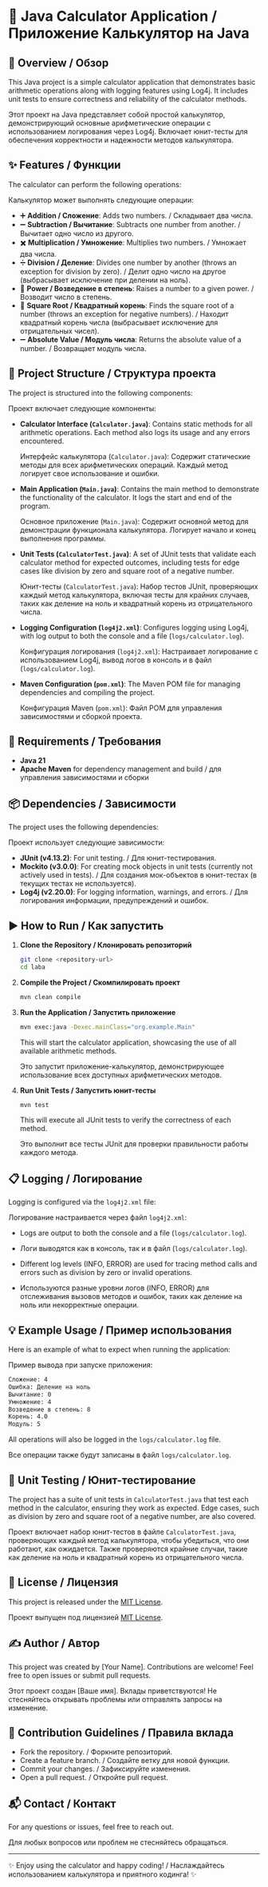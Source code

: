 # 🧮 Java Calculator Application / Приложение Калькулятор на Java

## 🌟 Overview / Обзор
This Java project is a simple calculator application that demonstrates basic arithmetic operations along with logging features using Log4j. It includes unit tests to ensure correctness and reliability of the calculator methods.

Этот проект на Java представляет собой простой калькулятор, демонстрирующий основные арифметические операции с использованием логирования через Log4j. Включает юнит-тесты для обеспечения корректности и надежности методов калькулятора.

## ✨ Features / Функции
The calculator can perform the following operations:

Калькулятор может выполнять следующие операции:

- ➕ **Addition / Сложение**: Adds two numbers. / Складывает два числа.
- ➖ **Subtraction / Вычитание**: Subtracts one number from another. / Вычитает одно число из другого.
- ✖️ **Multiplication / Умножение**: Multiplies two numbers. / Умножает два числа.
- ➗ **Division / Деление**: Divides one number by another (throws an exception for division by zero). / Делит одно число на другое (выбрасывает исключение при делении на ноль).
- 💪 **Power / Возведение в степень**: Raises a number to a given power. / Возводит число в степень.
- 🌿 **Square Root / Квадратный корень**: Finds the square root of a number (throws an exception for negative numbers). / Находит квадратный корень числа (выбрасывает исключение для отрицательных чисел).
- ➖ **Absolute Value / Модуль числа**: Returns the absolute value of a number. / Возвращает модуль числа.

## 📂 Project Structure / Структура проекта
The project is structured into the following components:

Проект включает следующие компоненты:

- **Calculator Interface (`Calculator.java`)**: Contains static methods for all arithmetic operations. Each method also logs its usage and any errors encountered.
  
  Интерфейс калькулятора (`Calculator.java`): Содержит статические методы для всех арифметических операций. Каждый метод логирует свое использование и ошибки.

- **Main Application (`Main.java`)**: Contains the main method to demonstrate the functionality of the calculator. It logs the start and end of the program.

  Основное приложение (`Main.java`): Содержит основной метод для демонстрации функционала калькулятора. Логирует начало и конец выполнения программы.

- **Unit Tests (`CalculatorTest.java`)**: A set of JUnit tests that validate each calculator method for expected outcomes, including tests for edge cases like division by zero and square root of a negative number.

  Юнит-тесты (`CalculatorTest.java`): Набор тестов JUnit, проверяющих каждый метод калькулятора, включая тесты для крайних случаев, таких как деление на ноль и квадратный корень из отрицательного числа.

- **Logging Configuration (`log4j2.xml`)**: Configures logging using Log4j, with log output to both the console and a file (`logs/calculator.log`).

  Конфигурация логирования (`log4j2.xml`): Настраивает логирование с использованием Log4j, вывод логов в консоль и в файл (`logs/calculator.log`).

- **Maven Configuration (`pom.xml`)**: The Maven POM file for managing dependencies and compiling the project.

  Конфигурация Maven (`pom.xml`): Файл POM для управления зависимостями и сборкой проекта.

## 🔧 Requirements / Требования
- **Java 21**
- **Apache Maven** for dependency management and build / для управления зависимостями и сборки

## 📦 Dependencies / Зависимости
The project uses the following dependencies:

Проект использует следующие зависимости:

- **JUnit (v4.13.2)**: For unit testing. / Для юнит-тестирования.
- **Mockito (v3.0.0)**: For creating mock objects in unit tests (currently not actively used in tests). / Для создания мок-объектов в юнит-тестах (в текущих тестах не используется).
- **Log4j (v2.20.0)**: For logging information, warnings, and errors. / Для логирования информации, предупреждений и ошибок.

## ▶️ How to Run / Как запустить
1. **Clone the Repository / Клонировать репозиторий**
   ```sh
   git clone <repository-url>
   cd laba
   ```

2. **Compile the Project / Скомпилировать проект**
   ```sh
   mvn clean compile
   ```

3. **Run the Application / Запустить приложение**
   ```sh
   mvn exec:java -Dexec.mainClass="org.example.Main"
   ```
   This will start the calculator application, showcasing the use of all available arithmetic methods.
   
   Это запустит приложение-калькулятор, демонстрирующее использование всех доступных арифметических методов.

4. **Run Unit Tests / Запустить юнит-тесты**
   ```sh
   mvn test
   ```
   This will execute all JUnit tests to verify the correctness of each method.
   
   Это выполнит все тесты JUnit для проверки правильности работы каждого метода.

## 📋 Logging / Логирование
Logging is configured via the `log4j2.xml` file:

Логирование настраивается через файл `log4j2.xml`:

- Logs are output to both the console and a file (`logs/calculator.log`).
- Логи выводятся как в консоль, так и в файл (`logs/calculator.log`).

- Different log levels (INFO, ERROR) are used for tracing method calls and errors such as division by zero or invalid operations.
- Используются разные уровни логов (INFO, ERROR) для отслеживания вызовов методов и ошибок, таких как деление на ноль или некорректные операции.

## 💡 Example Usage / Пример использования
Here is an example of what to expect when running the application:

Пример вывода при запуске приложения:
```sh
Сложение: 4
Ошибка: Деление на ноль
Вычитание: 0
Умножение: 4
Возведение в степень: 8
Корень: 4.0
Модуль: 5
```
All operations will also be logged in the `logs/calculator.log` file.

Все операции также будут записаны в файл `logs/calculator.log`.

## 🧪 Unit Testing / Юнит-тестирование
The project has a suite of unit tests in `CalculatorTest.java` that test each method in the calculator, ensuring they work as expected. Edge cases, such as division by zero and square root of a negative number, are also covered.

Проект включает набор юнит-тестов в файле `CalculatorTest.java`, проверяющих каждый метод калькулятора, чтобы убедиться, что они работают, как ожидается. Также проверяются крайние случаи, такие как деление на ноль и квадратный корень из отрицательного числа.

## 📜 License / Лицензия
This project is released under the [MIT License](https://opensource.org/licenses/MIT).

Проект выпущен под лицензией [MIT License](https://opensource.org/licenses/MIT).

## ✍️ Author / Автор
This project was created by [Your Name]. Contributions are welcome! Feel free to open issues or submit pull requests.

Этот проект создан [Ваше имя]. Вклады приветствуются! Не стесняйтесь открывать проблемы или отправлять запросы на изменение.

## 🤝 Contribution Guidelines / Правила вклада
- Fork the repository. / Форкните репозиторий.
- Create a feature branch. / Создайте ветку для новой функции.
- Commit your changes. / Зафиксируйте изменения.
- Open a pull request. / Откройте pull request.

## 📬 Contact / Контакт
For any questions or issues, feel free to reach out.

Для любых вопросов или проблем не стесняйтесь обращаться.

---

✨ Enjoy using the calculator and happy coding! / Наслаждайтесь использованием калькулятора и приятного кодинга! ✨

